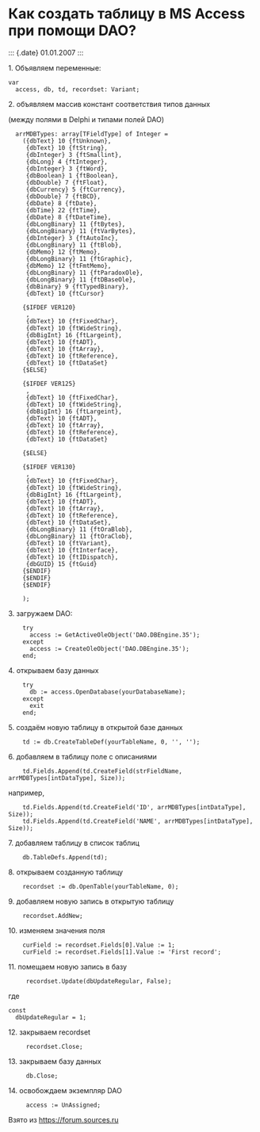 Как создать таблицу в MS Access при помощи DAO?
===============================================

::: {.date}
01.01.2007
:::

1\. Объявляем переменные:

    var
      access, db, td, recordset: Variant;

2\. объявляем массив констант соответствия типов данных

(между полями в Delphi и типами полей DAO)

      arrMDBTypes: array[TFieldType] of Integer =
        ({dbText} 10 {ftUnknown},
         {dbText} 10 {ftString},
         {dbInteger} 3 {ftSmallint},
         {dbLong} 4 {ftInteger},
         {dbInteger} 3 {ftWord},
         {dbBoolean} 1 {ftBoolean},
         {dbDouble} 7 {ftFloat},
         {dbCurrency} 5 {ftCurrency},
         {dbDouble} 7 {ftBCD},
         {dbDate} 8 {ftDate},
         {dbTime} 22 {ftTime},
         {dbDate} 8 {ftDateTime},
         {dbLongBinary} 11 {ftBytes},
         {dbLongBinary} 11 {ftVarBytes},
         {dbInteger} 3 {ftAutoInc},
         {dbLongBinary} 11 {ftBlob},
         {dbMemo} 12 {ftMemo},
         {dbLongBinary} 11 {ftGraphic},
         {dbMemo} 12 {ftFmtMemo},
         {dbLongBinary} 11 {ftParadoxOle},
         {dbLongBinary} 11 {ftDBaseOle},
         {dbBinary} 9 {ftTypedBinary},
         {dbText} 10 {ftCursor}
     
        {$IFDEF VER120}
         ,
         {dbText} 10 {ftFixedChar},
         {dbText} 10 {ftWideString},
         {dbBigInt} 16 {ftLargeint},
         {dbText} 10 {ftADT},
         {dbText} 10 {ftArray},
         {dbText} 10 {ftReference},
         {dbText} 10 {ftDataSet}
        {$ELSE}
     
        {$IFDEF VER125}
         ,
         {dbText} 10 {ftFixedChar},
         {dbText} 10 {ftWideString},
         {dbBigInt} 16 {ftLargeint},
         {dbText} 10 {ftADT},
         {dbText} 10 {ftArray},
         {dbText} 10 {ftReference},
         {dbText} 10 {ftDataSet}
     
        {$ELSE}
     
        {$IFDEF VER130}
         ,
         {dbText} 10 {ftFixedChar},
         {dbText} 10 {ftWideString},
         {dbBigInt} 16 {ftLargeint},
         {dbText} 10 {ftADT},
         {dbText} 10 {ftArray},
         {dbText} 10 {ftReference},
         {dbText} 10 {ftDataSet},
         {dbLongBinary} 11 {ftOraBlob},
         {dbLongBinary} 11 {ftOraClob},
         {dbText} 10 {ftVariant},
         {dbText} 10 {ftInterface},
         {dbText} 10 {ftIDispatch},
         {dbGUID} 15 {ftGuid}
        {$ENDIF}
        {$ENDIF}
        {$ENDIF}
     
        );

3\. загружаем DAO:

        try
          access := GetActiveOleObject('DAO.DBEngine.35');
        except
          access := CreateOleObject('DAO.DBEngine.35');
        end;

4\. открываем базу данных

        try
          db := access.OpenDatabase(yourDatabaseName);
        except
          exit
        end;

5\. создаём новую таблицу в открытой базе данных

        td := db.CreateTableDef(yourTableName, 0, '', '');

6\. добавляем в таблицу поле с описаниями

        td.Fields.Append(td.CreateField(strFieldName, arrMDBTypes[intDataType], Size));

например,

        td.Fields.Append(td.CreateField('ID', arrMDBTypes[intDataType], Size));
        td.Fields.Append(td.CreateField('NAME', arrMDBTypes[intDataType], Size));

7\. добавляем таблицу в список таблиц

        db.TableDefs.Append(td);

8\. открываем созданную таблицу

        recordset := db.OpenTable(yourTableName, 0);

9\. добавляем новую запись в открытую таблицу

        recordset.AddNew;

10\. изменяем значения поля

     
        curField := recordset.Fields[0].Value := 1;
        curField := recordset.Fields[1].Value := 'First record';

11\. помещаем новую запись в базу

         recordset.Update(dbUpdateRegular, False);

где

    const
      dbUpdateRegular = 1;

12\. закрываем recordset

         recordset.Close;

13\. закрываем базу данных

         db.Close;

14\. освобождаем экземпляр DAO

         access := UnAssigned;

Взято из <https://forum.sources.ru>
